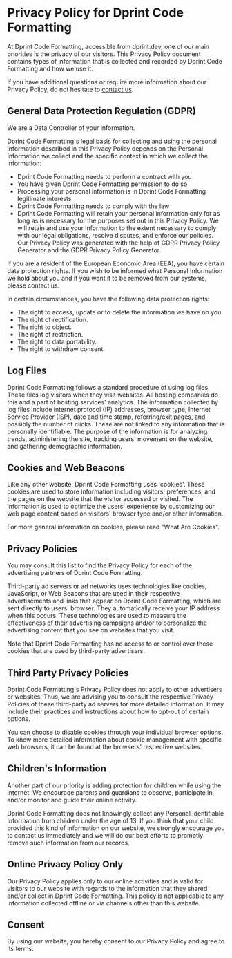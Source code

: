 # Privacy Policy for Dprint Code Formatting

At Dprint Code Formatting, accessible from dprint.dev, one of our main priorities is the privacy of our visitors. This Privacy Policy document contains types of information that is collected and recorded by Dprint Code Formatting and how we use it.

If you have additional questions or require more information about our Privacy Policy, do not hesitate to [contact us](contact).

## General Data Protection Regulation (GDPR)

We are a Data Controller of your information.

Dprint Code Formatting's legal basis for collecting and using the personal information described in this Privacy Policy depends on the Personal Information we collect and the specific context in which we collect the information:

* Dprint Code Formatting needs to perform a contract with you
* You have given Dprint Code Formatting permission to do so
* Processing your personal information is in Dprint Code Formatting legitimate interests
* Dprint Code Formatting needs to comply with the law
* Dprint Code Formatting will retain your personal information only for as long as is necessary for the purposes set out in this Privacy Policy. We will retain and use your information to the extent necessary to comply with our legal obligations, resolve disputes, and enforce our policies. Our Privacy Policy was generated with the help of GDPR Privacy Policy Generator and the GDPR Privacy Policy Generator.

If you are a resident of the European Economic Area (EEA), you have certain data protection rights. If you wish to be informed what Personal Information we hold about you and if you want it to be removed from our systems, please contact us.

In certain circumstances, you have the following data protection rights:

* The right to access, update or to delete the information we have on you.
* The right of rectification.
* The right to object.
* The right of restriction.
* The right to data portability.
* The right to withdraw consent.

## Log Files

Dprint Code Formatting follows a standard procedure of using log files. These files log visitors when they visit websites. All hosting companies do this and a part of hosting services' analytics. The information collected by log files include internet protocol (IP) addresses, browser type, Internet Service Provider (ISP), date and time stamp, referring/exit pages, and possibly the number of clicks. These are not linked to any information that is personally identifiable. The purpose of the information is for analyzing trends, administering the site, tracking users' movement on the website, and gathering demographic information.

## Cookies and Web Beacons

Like any other website, Dprint Code Formatting uses 'cookies'. These cookies are used to store information including visitors' preferences, and the pages on the website that the visitor accessed or visited. The information is used to optimize the users' experience by customizing our web page content based on visitors' browser type and/or other information.

For more general information on cookies, please read "What Are Cookies".

## Privacy Policies

You may consult this list to find the Privacy Policy for each of the advertising partners of Dprint Code Formatting.

Third-party ad servers or ad networks uses technologies like cookies, JavaScript, or Web Beacons that are used in their respective advertisements and links that appear on Dprint Code Formatting, which are sent directly to users' browser. They automatically receive your IP address when this occurs. These technologies are used to measure the effectiveness of their advertising campaigns and/or to personalize the advertising content that you see on websites that you visit.

Note that Dprint Code Formatting has no access to or control over these cookies that are used by third-party advertisers.

## Third Party Privacy Policies

Dprint Code Formatting's Privacy Policy does not apply to other advertisers or websites. Thus, we are advising you to consult the respective Privacy Policies of these third-party ad servers for more detailed information. It may include their practices and instructions about how to opt-out of certain options.

You can choose to disable cookies through your individual browser options. To know more detailed information about cookie management with specific web browsers, it can be found at the browsers' respective websites.

## Children's Information

Another part of our priority is adding protection for children while using the internet. We encourage parents and guardians to observe, participate in, and/or monitor and guide their online activity.

Dprint Code Formatting does not knowingly collect any Personal Identifiable Information from children under the age of 13. If you think that your child provided this kind of information on our website, we strongly encourage you to contact us immediately and we will do our best efforts to promptly remove such information from our records.

## Online Privacy Policy Only

Our Privacy Policy applies only to our online activities and is valid for visitors to our website with regards to the information that they shared and/or collect in Dprint Code Formatting. This policy is not applicable to any information collected offline or via channels other than this website.

## Consent

By using our website, you hereby consent to our Privacy Policy and agree to its terms.